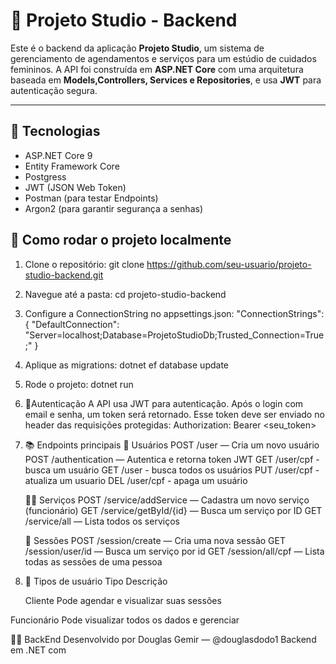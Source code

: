 # 💅 Projeto Studio - Backend

Este é o backend da aplicação **Projeto Studio**, um sistema de gerenciamento de agendamentos e serviços para um estúdio de cuidados femininos. A API foi construída em **ASP.NET Core** com uma arquitetura baseada em **Models,Controllers, Services e Repositories**, e usa **JWT** para autenticação segura.

---

## 🚀 Tecnologias

- ASP.NET Core 9
- Entity Framework Core
- Postgress
- JWT (JSON Web Token)
- Postman (para testar Endpoints)
- Argon2 (para garantir segurança a senhas)


## 🧪 Como rodar o projeto localmente

1. Clone o repositório:
    git clone https://github.com/seu-usuario/projeto-studio-backend.git

2. Navegue até a pasta:
    cd projeto-studio-backend

3. Configure a ConnectionString no appsettings.json:
    "ConnectionStrings": {
    "DefaultConnection": "Server=localhost;Database=ProjetoStudioDb;Trusted_Connection=True;"
    }

4. Aplique as migrations:
    dotnet ef database update

5. Rode o projeto:
    dotnet run

6. 🔐Autenticação
    A API usa JWT para autenticação. Após o login com email e senha, um token será retornado. Esse token deve ser enviado no header das requisições protegidas:
    Authorization: Bearer <seu_token>

7. 📚 Endpoints principais
    👤 Usuários
    POST /user — Cria um novo usuário
    POST /authentication — Autentica e retorna token JWT
    GET  /user/cpf - busca um usuário
    GET  /user - busca todos os usuários
    PUT  /user/cpf - atualiza um usuario
    DEL  /user/cpf - apaga um usuário 
   

    💇‍♀️ Serviços
    POST /service/addService — Cadastra um novo serviço (funcionário)
    GET /service/getById/{id} — Busca um serviço por ID
    GET /service/all — Lista todos os serviços

    📅 Sessões
    POST /session/create — Cria uma nova sessão
    GET /session/user/id — Busca um serviço por id
    GET /session/all/cpf — Lista todas as sessões de uma pessoa

9. 👥 Tipos de usuário
     Tipo	                    Descrição

    Cliente	        Pode agendar e visualizar suas sessões

  Funcionário	    Pode visualizar todos os dados e gerenciar

👨‍💻 BackEnd Desenvolvido por
Douglas Gemir — @douglasdodo1
Backend em .NET com 

